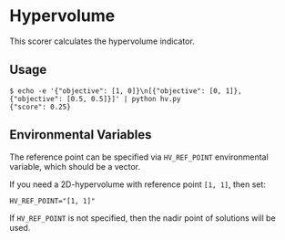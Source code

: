 # Hypervolume
This scorer calculates the hypervolume indicator.

## Usage
```
$ echo -e '{"objective": [1, 0]}\n[{"objective": [0, 1]}, {"objective": [0.5, 0.5]}]' | python hv.py
{"score": 0.25}
```

## Environmental Variables
The reference point can be specified via `HV_REF_POINT` environmental variable, which should be a vector.

If you need a 2D-hypervolume with reference point `[1, 1]`, then set:
```
HV_REF_POINT="[1, 1]"
```

If `HV_REF_POINT` is not specified, then the nadir point of solutions will be used.